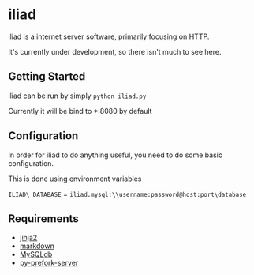 iliad
=====

iliad is a internet server software, primarily focusing on HTTP.

It's currently under development, so there isn't much to see here.

Getting Started
---------------

iliad can be run by simply `python iliad.py`

Currently it will be bind to \*:8080 by default

Configuration
-------------

In order for iliad to do anything useful, you need to do some basic configuration.

This is done using environment variables

`ILIAD\_DATABASE` = `iliad.mysql:\\username:password@host:port\database`

Requirements
------------

* [jinja2](http://jinja.pocoo.org "jinja2")
* [markdown](http://packages.python.org/Markdown "markdown")
* [MySQLdb](http://mysql-python.sourceforge.net/MySQLdb.html "MySQLdb")
* [py-prefork-server](https://github.com/crustymonkey/py-prefork-server "py-prefork-server")



